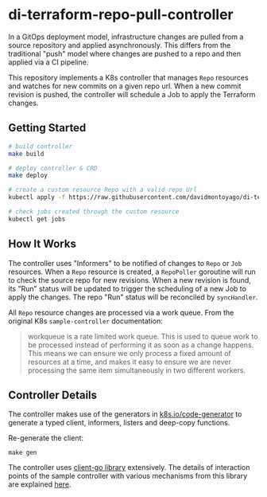# di-terraform-repo-pull-controller

In a GitOps deployment model, infrastructure changes are pulled from a source repository and applied asynchronously. This differs from the traditional "push" model where changes are pushed to a repo and then applied via a CI pipeline.

This repository implements a K8s controller that manages `Repo` resources and watches for new commits on a given repo url. When a new commit revision is pushed, the controller will schedule a Job to apply the Terraform changes.

## Getting Started

```sh
# build controller
make build

# deploy controller & CRD
make deploy

# create a custom resource Repo with a valid repo Url
kubectl apply -f https://raw.githubusercontent.com/davidmontoyago/di-terraform-repo-pull-controller-sample-repo/master/deployment/repo-resource.yaml

# check jobs created through the custom resource
kubectl get jobs
```

## How It Works
The controller uses "Informers" to be notified of changes to `Repo` or `Job` resources. When a `Repo` resource is created, a `RepoPoller` goroutine will run to check the source repo for new revisions. When a new revision is found, its "Run" status will be updated to trigger the scheduling of a new Job to apply the changes. The repo "Run" status will be reconciled by `syncHandler`.

All `Repo` resource changes are processed via a work queue. From the original K8s `sample-controller` documentation:

> workqueue is a rate limited work queue. This is used to queue work to be
	processed instead of performing it as soon as a change happens. This
	means we can ensure we only process a fixed amount of resources at a
	time, and makes it easy to ensure we are never processing the same item
	simultaneously in two different workers.

## Controller Details

The controller makes use of the generators in [k8s.io/code-generator](https://github.com/kubernetes/code-generator)
to generate a typed client, informers, listers and deep-copy functions.

Re-generate the client:
```
make gen
```

The controller uses [client-go library](https://github.com/kubernetes/client-go/tree/master/tools/cache) extensively.
The details of interaction points of the sample controller with various mechanisms from this library are
explained [here](docs/controller-client-go.md).

